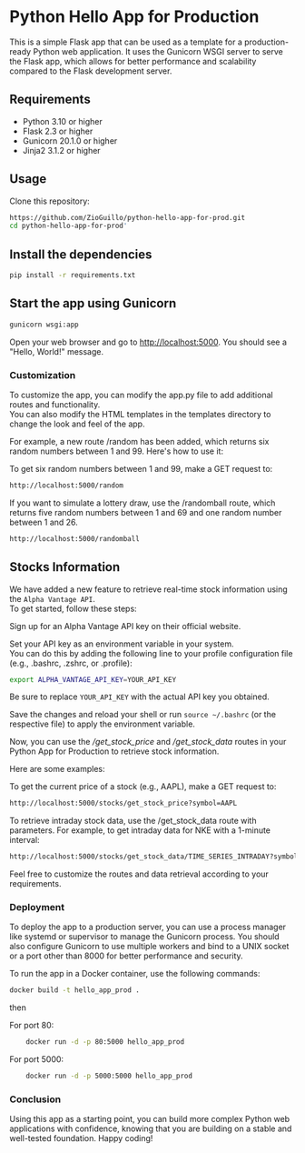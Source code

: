 # Python Hello App for Production

This is a simple Flask app that can be used as a template for a production-ready Python web application. It uses the Gunicorn WSGI server to serve the Flask app, which allows for better performance and scalability compared to the Flask development server.

## Requirements

- Python 3.10 or higher
- Flask 2.3 or higher
- Gunicorn 20.1.0 or higher
- Jinja2 3.1.2 or higher

## Usage

Clone this repository:

```bash
https://github.com/ZioGuillo/python-hello-app-for-prod.git
cd python-hello-app-for-prod'
```

## Install the dependencies

```bash
pip install -r requirements.txt
```

## Start the app using Gunicorn

```bash
gunicorn wsgi:app
```

Open your web browser and go to <http://localhost:5000>. You should see a "Hello, World!" message.

### Customization

To customize the app, you can modify the app.py file to add additional routes and functionality.  
You can also modify the HTML templates in the templates directory to change the look and feel of the app.

For example, a new route /random has been added, which returns six random numbers between 1 and 99. Here's how to use it:

To get six random numbers between 1 and 99, make a GET request to:

```bash
http://localhost:5000/random

```

If you want to simulate a lottery draw, use the /randomball route, which returns five random numbers between 1 and 69 and one random number between 1 and 26.

```bash
http://localhost:5000/randomball
```

## Stocks Information

We have added a new feature to retrieve real-time stock information using the `Alpha Vantage API`.  
To get started, follow these steps:

Sign up for an Alpha Vantage API key on their official website.

Set your API key as an environment variable in your system.  
You can do this by adding the following line to your profile configuration file (e.g., .bashrc, .zshrc, or .profile):

```bash
export ALPHA_VANTAGE_API_KEY=YOUR_API_KEY
```

Be sure to replace `YOUR_API_KEY` with the actual API key you obtained.

Save the changes and reload your shell or run `source ~/.bashrc` (or the respective file) to apply the environment variable.

Now, you can use the */get_stock_price* and */get_stock_data* routes in your Python App for Production to retrieve stock information.  

Here are some examples:

To get the current price of a stock (e.g., AAPL), make a GET request to:

```bash
http://localhost:5000/stocks/get_stock_price?symbol=AAPL
```

To retrieve intraday stock data, use the /get_stock_data route with parameters. For example, to get intraday data for NKE with a 1-minute interval:

```bash
http://localhost:5000/stocks/get_stock_data/TIME_SERIES_INTRADAY?symbol=NKE&interval=1min
```

Feel free to customize the routes and data retrieval according to your requirements.

### Deployment

To deploy the app to a production server, you can use a process manager like systemd or supervisor to manage the Gunicorn process. You should also configure Gunicorn to use multiple workers and bind to a UNIX socket or a port other than 8000 for better performance and security.

To run the app in a Docker container, use the following commands:

```bash
docker build -t hello_app_prod .
```

then

For port 80:

```bash
    docker run -d -p 80:5000 hello_app_prod
```

For port 5000:

```bash
    docker run -d -p 5000:5000 hello_app_prod
```

### Conclusion

Using this app as a starting point, you can build more complex Python web applications with confidence, knowing that you are building on a stable and well-tested foundation. Happy coding!
